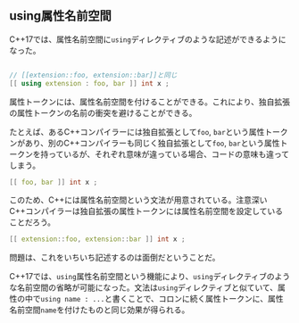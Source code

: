 ## using属性名前空間

C++17では、属性名前空間に`using`ディレクティブのような記述ができるようになった。

~~~c++

// [[extension::foo, extension::bar]]と同じ
[[ using extension : foo, bar ]] int x ;
~~~

属性トークンには、属性名前空間を付けることができる。これにより、独自拡張の属性トークンの名前の衝突を避けることができる。

たとえば、あるC++コンパイラーには独自拡張として`foo`, `bar`という属性トークンがあり、別のC++コンパイラーも同じく独自拡張として`foo`, `bar`という属性トークンを持っているが、それぞれ意味が違っている場合、コードの意味も違ってしまう。

~~~c++
[[ foo, bar ]] int x ;
~~~

このため、C++には属性名前空間という文法が用意されている。注意深いC++コンパイラーは独自拡張の属性トークンには属性名前空間を設定していることだろう。

~~~c++
[[ extension::foo, extension::bar ]] int x ;
~~~

問題は、これをいちいち記述するのは面倒だということだ。

C++17では、`using`属性名前空間という機能により、`using`ディレクティブのような名前空間の省略が可能になった。文法は`using`ディレクティブと似ていて、属性の中で`using name : ...`と書くことで、コロンに続く属性トークンに、属性名前空間`name`を付けたものと同じ効果が得られる。

